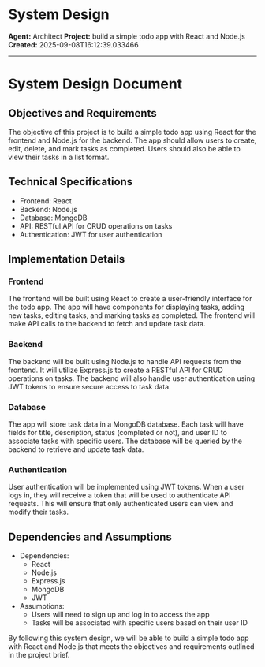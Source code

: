 # System Design

**Agent:** Architect
**Project:** build a simple todo app with React and Node.js
**Created:** 2025-09-08T16:12:39.033466

---

# System Design Document

## Objectives and Requirements
The objective of this project is to build a simple todo app using React for the frontend and Node.js for the backend. The app should allow users to create, edit, delete, and mark tasks as completed. Users should also be able to view their tasks in a list format.

## Technical Specifications
- Frontend: React
- Backend: Node.js
- Database: MongoDB
- API: RESTful API for CRUD operations on tasks
- Authentication: JWT for user authentication

## Implementation Details
### Frontend
The frontend will be built using React to create a user-friendly interface for the todo app. The app will have components for displaying tasks, adding new tasks, editing tasks, and marking tasks as completed. The frontend will make API calls to the backend to fetch and update task data.

### Backend
The backend will be built using Node.js to handle API requests from the frontend. It will utilize Express.js to create a RESTful API for CRUD operations on tasks. The backend will also handle user authentication using JWT tokens to ensure secure access to task data.

### Database
The app will store task data in a MongoDB database. Each task will have fields for title, description, status (completed or not), and user ID to associate tasks with specific users. The database will be queried by the backend to retrieve and update task data.

### Authentication
User authentication will be implemented using JWT tokens. When a user logs in, they will receive a token that will be used to authenticate API requests. This will ensure that only authenticated users can view and modify their tasks.

## Dependencies and Assumptions
- Dependencies:
  - React
  - Node.js
  - Express.js
  - MongoDB
  - JWT
- Assumptions:
  - Users will need to sign up and log in to access the app
  - Tasks will be associated with specific users based on their user ID

By following this system design, we will be able to build a simple todo app with React and Node.js that meets the objectives and requirements outlined in the project brief.